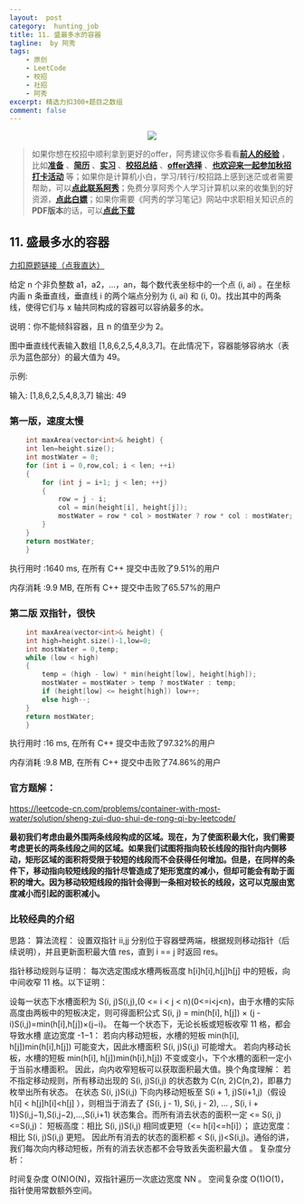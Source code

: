```yaml
---
layout:  post
category:  hunting_job
title: 11. 盛最多水的容器
tagline:  by 阿秀
tags:
    - 原创
    - LeetCode
    - 校招
    - 社招
    - 阿秀
excerpt: 精选力扣300+题目之数组
comment: false
---
```






<div align="center">
  <a href="/notes/05-xiustar/01-xiustar_reading_guide/01-introduce.html#阿秀组建了一个校招学习圈子">
      <img src="https://axiu-image-bed.oss-cn-shanghai.aliyuncs.com/img/202206190108471.png">
  </a></div>



> 如果你想在校招中顺利拿到更好的offer，阿秀建议你多看看<font style="font-weight:bold; color:#4169E1;text-decoration:underline;">[前人的经验](/notes/05-xiustar/01-xiustar_reading_guide/01-introduce.md)</font> ，比如<font style="font-weight:bold; color:#4169E1;text-decoration:underline;">[准备](/notes/05-xiustar/02-campus_prepare/02-01-校招重要时间点科普.md)</font> 、<font style="font-weight:bold; color:#4169E1;text-decoration:underline;">[简历](/notes/05-xiustar/03-resume/01-00-简历开篇词.md)</font> 、<font style="font-weight:bold; color:#4169E1;text-decoration:underline;">[实习](/notes/05-xiustar/04-school_practice/20220320-从公司角度来看，为什么要招实习生.md)</font> 、<font style="font-weight:bold; color:#4169E1;text-decoration:underline;">[校招总结](/notes/05-xiustar/05-campus_recruitment/2020-12-16-双非渣硕的秋招之路总结（已拿抖音研发岗SP）.md)</font> 、<font style="font-weight:bold; color:#4169E1;text-decoration:underline;">[offer选择](/notes/05-xiustar/06-offer/01-offer_choose.md)</font> 、<font style="font-weight:bold; color:#4169E1;text-decoration:underline;">[也欢迎来一起参加秋招打卡活动](/notes/05-xiustar/01-xiustar_reading_guide/01-introduce.html#阿秀组建了一个校招学习圈子)</font> 等；如果你是计算机小白，学习/转行/校招路上感到迷茫或者需要帮助，可以<font style="font-weight:bold; color:#4169E1;text-decoration:underline;">[点此联系阿秀](/notes/08-other/02-question.md#_4、阿秀-如何才能联系到你)</font>；免费分享阿秀个人学习计算机以来的收集到的好资源，<font style="font-weight:bold; color:#4169E1;text-decoration:underline;">[点此白嫖](/notes/07-resources/01-free/01-introduce.md)</font>；如果你需要《阿秀的学习笔记》网站中求职相关知识点的**PDF版本**的话，可以<font style="font-weight:bold; color:#4169E1;text-decoration:underline;">[点此下载](/notes/08-other/02-question.md#_5、如何下载阿秀的学习笔记内容pdf版本)</font> 



<p id="盛最多水的容器"></p>


## 11. 盛最多水的容器

[力扣原题链接（点我直达）](https://leetcode-cn.com/problems/container-with-most-water/)

给定 n 个非负整数 a1，a2，...，an，每个数代表坐标中的一个点 (i, ai) 。在坐标内画 n 条垂直线，垂直线 i 的两个端点分别为 (i, ai) 和 (i, 0)。找出其中的两条线，使得它们与 x 轴共同构成的容器可以容纳最多的水。

说明：你不能倾斜容器，且 n 的值至少为 2。



图中垂直线代表输入数组 [1,8,6,2,5,4,8,3,7]。在此情况下，容器能够容纳水（表示为蓝色部分）的最大值为 49。

 

示例:

输入: [1,8,6,2,5,4,8,3,7]
输出: 49

### 第一版，速度太慢

```c++
    int maxArea(vector<int>& height) {
    int len=height.size();
	int mostWater = 0;
	for (int i = 0,row,col; i < len; ++i)
	{
		for (int j = i+1; j < len; ++j) 
		{
			row = j - i;
			col = min(height[i], height[j]);
			mostWater = row * col > mostWater ? row * col : mostWater;
		}
	}
	return mostWater;  
    }
```



执行用时 :1640 ms, 在所有 C++ 提交中击败了9.51%的用户

内存消耗 :9.9 MB, 在所有 C++ 提交中击败了65.57%的用户



### 第二版 双指针，很快

```c++
    int maxArea(vector<int>& height) {
	int high=height.size()-1,low=0;
	int mostWater = 0,temp;
	while (low < high)
	{
		temp = (high - low) * min(height[low], height[high]);
		mostWater = mostWater > temp ? mostWater : temp;
		if (height[low] <= height[high]) low++;
		else high--;
	}
	return mostWater;
    }
```

执行用时 :16 ms, 在所有 C++ 提交中击败了97.32%的用户

内存消耗 :9.8 MB, 在所有 C++ 提交中击败了74.86%的用户



### 官方题解：

https://leetcode-cn.com/problems/container-with-most-water/solution/sheng-zui-duo-shui-de-rong-qi-by-leetcode/

**最初我们考虑由最外围两条线段构成的区域。现在，为了使面积最大化，我们需要考虑更长的两条线段之间的区域。如果我们试图将指向较长线段的指针向内侧移动，矩形区域的面积将受限于较短的线段而不会获得任何增加。但是，在同样的条件下，移动指向较短线段的指针尽管造成了矩形宽度的减小，但却可能会有助于面积的增大。因为移动较短线段的指针会得到一条相对较长的线段，这可以克服由宽度减小而引起的面积减小。**





### 比较经典的介绍

思路：
算法流程： 设置双指针 ii,jj 分别位于容器壁两端，根据规则移动指针（后续说明），并且更新面积最大值 res，直到 i == j 时返回 res。

指针移动规则与证明： 每次选定围成水槽两板高度 h[i]h[i],h[j]h[j] 中的短板，向中间收窄 11 格。以下证明：

设每一状态下水槽面积为 S(i, j)S(i,j),(0 <= i < j < n)(0<=i<j<n)，由于水槽的实际高度由两板中的短板决定，则可得面积公式 S(i, j) = min(h[i], h[j]) × (j - i)S(i,j)=min(h[i],h[j])×(j−i)。
在每一个状态下，无论长板或短板收窄 11 格，都会导致水槽 底边宽度 -1−1：
若向内移动短板，水槽的短板 min(h[i], h[j])min(h[i],h[j]) 可能变大，因此水槽面积 S(i, j)S(i,j) 可能增大。
若向内移动长板，水槽的短板 min(h[i], h[j])min(h[i],h[j]) 不变或变小，下个水槽的面积一定小于当前水槽面积。
因此，向内收窄短板可以获取面积最大值。换个角度理解：
若不指定移动规则，所有移动出现的 S(i, j)S(i,j) 的状态数为 C(n, 2)C(n,2)，即暴力枚举出所有状态。
在状态 S(i, j)S(i,j) 下向内移动短板至 S(i + 1, j)S(i+1,j)（假设 h[i] < h[j]h[i]<h[j] ），则相当于消去了 {S(i, j - 1), S(i, j - 2), ... , S(i, i + 1)}S(i,j−1),S(i,j−2),...,S(i,i+1) 状态集合。而所有消去状态的面积一定 <= S(i, j)<=S(i,j)：
短板高度：相比 S(i, j)S(i,j) 相同或更短（<= h[i]<=h[i]）；
底边宽度：相比 S(i, j)S(i,j) 更短。
因此所有消去的状态的面积都 < S(i, j)<S(i,j)。通俗的讲，我们每次向内移动短板，所有的消去状态都不会导致丢失面积最大值 。
复杂度分析：

时间复杂度 O(N)O(N)，双指针遍历一次底边宽度 NN 。
空间复杂度 O(1)O(1)，指针使用常数额外空间。



<p id="检查数组对是否可以被整除"></p>

